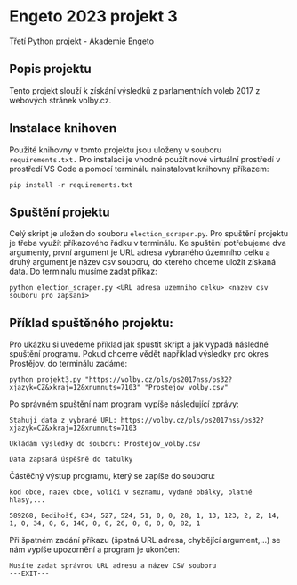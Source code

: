 # Engeto 2023 projekt 3

Třetí Python projekt - Akademie Engeto
## Popis projektu

Tento projekt slouží k získání výsledků z parlamentních voleb 2017 z webových stránek volby.cz.

## Instalace knihoven

Použité knihovny v tomto projektu jsou uloženy v souboru `requirements.txt.` 
Pro instalaci je vhodné použít nové virtuální prostředí v prostředí VS Code a pomocí terminálu nainstalovat knihovny příkazem:

`pip install -r requirements.txt`

## Spuštění projektu

Celý skript je uložen do souboru `election_scraper.py`. Pro spuštění projektu je třeba využít příkazového řádku v terminálu. Ke spuštění potřebujeme dva argumenty, první argument je URL adresa vybraného územního celku a druhý argument je název csv souboru, do kterého chceme uložit získaná data. Do terminálu musíme zadat příkaz:

`python election_scraper.py <URL adresa uzemniho celku> <nazev csv souboru pro zapsani>
`

## Příklad spuštěného projektu:
Pro ukázku si uvedeme  příklad jak spustit skript a jak vypadá následné spuštění programu.
Pokud chceme vědět například výsledky pro okres Prostějov, do terminálu zadáme:

```
python projekt3.py "https://volby.cz/pls/ps2017nss/ps32?xjazyk=CZ&xkraj=12&xnumnuts=7103" "Prostejov_volby.csv"
```
Po správném spuštění nám program vypíše následující zprávy: 


```
Stahuji data z vybrané URL: https://volby.cz/pls/ps2017nss/ps32?xjazyk=CZ&xkraj=12&xnumnuts=7103

Ukládám výsledky do souboru: Prostejov_volby.csv

Data zapsaná úspěšně do tabulky
```

Částěčný výstup programu, který se zapíše do souboru:

```
kod obce, nazev obce, voliči v seznamu, vydané obálky, platné hlasy,...

589268,	Bedihošť, 834, 527, 524, 51, 0, 0, 28, 1, 13, 123, 2, 2, 14, 1, 0, 34, 0, 6, 140, 0, 0, 26, 0, 0, 0, 0, 82, 1
```

Při špatném zadání příkazu (špatná URL adresa, chybějící argument,...) se nám vypíše upozornění a program je ukončen:

```
Musíte zadat správnou URL adresu a název CSV souboru
---EXIT---
```
